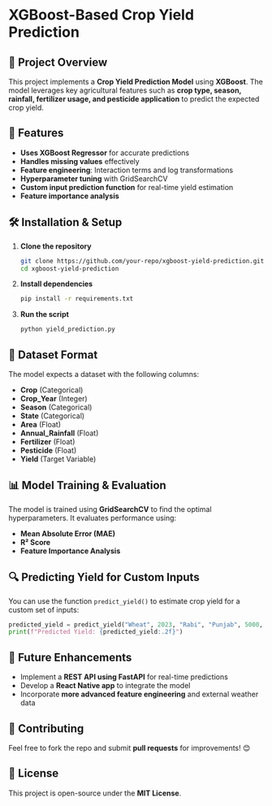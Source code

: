 # XGBoost-Based Crop Yield Prediction

## 📌 Project Overview
This project implements a **Crop Yield Prediction Model** using **XGBoost**. The model leverages key agricultural features such as **crop type, season, rainfall, fertilizer usage, and pesticide application** to predict the expected crop yield.

## 🚀 Features
- **Uses XGBoost Regressor** for accurate predictions
- **Handles missing values** effectively
- **Feature engineering**: Interaction terms and log transformations
- **Hyperparameter tuning** with GridSearchCV
- **Custom input prediction function** for real-time yield estimation
- **Feature importance analysis**

## 🛠️ Installation & Setup
1. **Clone the repository**
   ```bash
   git clone https://github.com/your-repo/xgboost-yield-prediction.git
   cd xgboost-yield-prediction
   ```
2. **Install dependencies**
   ```bash
   pip install -r requirements.txt
   ```
3. **Run the script**
   ```bash
   python yield_prediction.py
   ```

## 📂 Dataset Format
The model expects a dataset with the following columns:
- **Crop** (Categorical)
- **Crop_Year** (Integer)
- **Season** (Categorical)
- **State** (Categorical)
- **Area** (Float)
- **Annual_Rainfall** (Float)
- **Fertilizer** (Float)
- **Pesticide** (Float)
- **Yield** (Target Variable)

## 📊 Model Training & Evaluation
The model is trained using **GridSearchCV** to find the optimal hyperparameters. It evaluates performance using:
- **Mean Absolute Error (MAE)**
- **R² Score**
- **Feature Importance Analysis**

## 🔍 Predicting Yield for Custom Inputs
You can use the function `predict_yield()` to estimate crop yield for a custom set of inputs:
```python
predicted_yield = predict_yield("Wheat", 2023, "Rabi", "Punjab", 5000, 1200, 300, 50)
print(f"Predicted Yield: {predicted_yield:.2f}")
```

## 📌 Future Enhancements
- Implement a **REST API using FastAPI** for real-time predictions
- Develop a **React Native app** to integrate the model
- Incorporate **more advanced feature engineering** and external weather data

## 🤝 Contributing
Feel free to fork the repo and submit **pull requests** for improvements! 😊

## 📜 License
This project is open-source under the **MIT License**.

